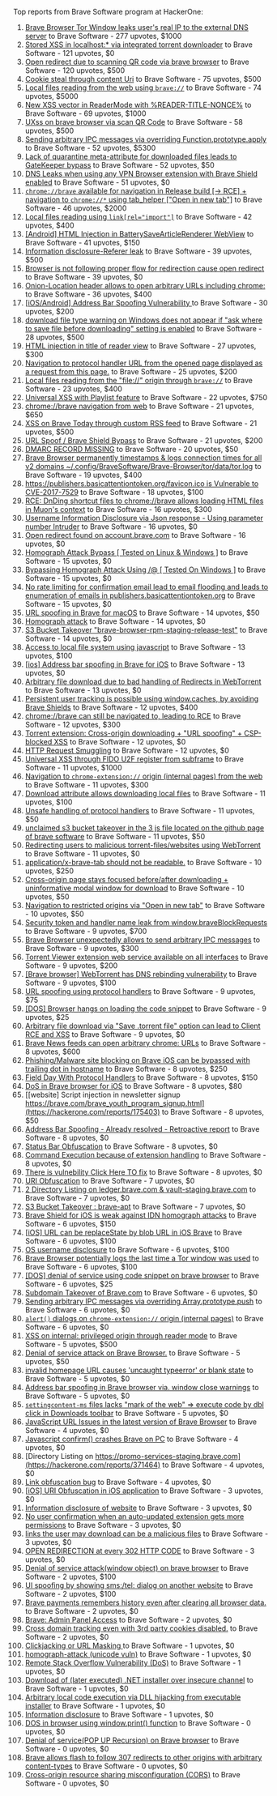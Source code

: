 Top reports from Brave Software program at HackerOne:

1. [Brave Browser Tor Window leaks user's real IP to the external DNS server](https://hackerone.com/reports/1077022) to Brave Software - 277 upvotes, $1000
2. [Stored XSS in localhost:* via integrated torrent downloader](https://hackerone.com/reports/681617) to Brave Software - 121 upvotes, $0
3. [Open redirect due to scanning QR code via brave browser](https://hackerone.com/reports/1946534) to Brave Software - 120 upvotes, $500
4. [Cookie steal through content Uri](https://hackerone.com/reports/876192) to Brave Software - 75 upvotes, $500
5. [Local files reading from the web using `brave://`](https://hackerone.com/reports/390013) to Brave Software - 74 upvotes, $5000
6. [New XSS vector in ReaderMode with %READER-TITLE-NONCE%](https://hackerone.com/reports/1436142) to Brave Software - 69 upvotes, $1000
7. [UXss on brave browser via scan QR Code](https://hackerone.com/reports/1884042) to Brave Software - 58 upvotes, $500
8. [Sending arbitrary IPC messages via overriding Function.prototype.apply](https://hackerone.com/reports/188086) to Brave Software - 52 upvotes, $5300
9. [Lack of quarantine meta-attribute for downloaded files leads to GateKeeper bypass](https://hackerone.com/reports/374106) to Brave Software - 52 upvotes, $50
10. [DNS Leaks when using any VPN Browser extension with Brave Shield enabled](https://hackerone.com/reports/1203842) to Brave Software - 51 upvotes, $0
11. [`chrome://brave` available for navigation in Release build [-\> RCE] + navigation to `chrome://*` using tab_helper ["Open in new tab"]](https://hackerone.com/reports/395737) to Brave Software - 46 upvotes, $2000
12. [Local files reading using `link[rel="import"]`](https://hackerone.com/reports/375329) to Brave Software - 42 upvotes, $400
13. [[Android] HTML Injection in BatterySaveArticleRenderer WebView](https://hackerone.com/reports/176065) to Brave Software - 41 upvotes, $150
14. [Information disclosure-Referer leak](https://hackerone.com/reports/1337624) to Brave Software - 39 upvotes, $500
15. [Browser is not following proper flow for redirection cause open redirect ](https://hackerone.com/reports/1579374) to Brave Software - 39 upvotes, $0
16. [Onion-Location header allows to open arbitrary URLs including chrome:](https://hackerone.com/reports/1089995) to Brave Software - 36 upvotes, $400
17. [[iOS/Android] Address Bar Spoofing Vulnerability ](https://hackerone.com/reports/175958) to Brave Software - 30 upvotes, $200
18. [download file type warning on Windows does not appear if "ask where to save file before downloading" setting is enabled](https://hackerone.com/reports/1848062) to Brave Software - 28 upvotes, $500
19. [HTML injection in title of reader view](https://hackerone.com/reports/991713) to Brave Software - 27 upvotes, $300
20. [Navigation to protocol handler URL from the opened page displayed as a request from this page.](https://hackerone.com/reports/374969) to Brave Software - 25 upvotes, $200
21. [Local files reading from the "file://" origin through `brave://`](https://hackerone.com/reports/390362) to Brave Software - 23 upvotes, $400
22. [Universal XSS with Playlist feature](https://hackerone.com/reports/1436558) to Brave Software - 22 upvotes, $750
23. [chrome://brave navigation from web](https://hackerone.com/reports/415967) to Brave Software - 21 upvotes, $650
24. [XSS on Brave Today through custom RSS feed](https://hackerone.com/reports/1184379) to Brave Software - 21 upvotes, $500
25. [URL Spoof / Brave Shield Bypass](https://hackerone.com/reports/255991) to Brave Software - 21 upvotes, $200
26. [DMARC RECORD MISSING](https://hackerone.com/reports/491753) to Brave Software - 20 upvotes, $50
27. [Brave Browser permanently timestamps & logs connection times for all v2 domains ~/.config/BraveSoftware/Brave-Browser/tor/data/tor.log](https://hackerone.com/reports/1249056) to Brave Software - 19 upvotes, $400
28. [https://publishers.basicattentiontoken.org/favicon.ico is Vulnerable to CVE-2017-7529](https://hackerone.com/reports/980856) to Brave Software - 18 upvotes, $100
29. [RCE: DnDing shortcut files to chrome://brave allows loading HTML files in Muon's context](https://hackerone.com/reports/415258) to Brave Software - 16 upvotes, $300
30. [Username Information Disclosure via Json response - Using parameter number Intruder](https://hackerone.com/reports/812351) to Brave Software - 16 upvotes, $0
31. [Open redirect found on account.brave.com](https://hackerone.com/reports/1338437) to Brave Software - 16 upvotes, $0
32. [Homograph Attack Bypass [ Tested on Linux & Windows ]](https://hackerone.com/reports/268984) to Brave Software - 15 upvotes, $0
33. [Bypassing Homograph Attack Using /@ [ Tested On Windows ]](https://hackerone.com/reports/317931) to Brave Software - 15 upvotes, $0
34. [No rate limiting for confirmation email lead to email flooding and leads to enumeration of emails in publishers.basicattentiontoken.org](https://hackerone.com/reports/854793) to Brave Software - 15 upvotes, $0
35. [URL spoofing in Brave for macOS](https://hackerone.com/reports/369086) to Brave Software - 14 upvotes, $50
36. [Homograph attack](https://hackerone.com/reports/175286) to Brave Software - 14 upvotes, $0
37. [S3 Bucket Takeover  "brave-browser-rpm-staging-release-test"](https://hackerone.com/reports/1835133) to Brave Software - 14 upvotes, $0
38. [Access to local file system using javascript](https://hackerone.com/reports/175979) to Brave Software - 13 upvotes, $100
39. [[ios] Address bar spoofing in Brave for iOS](https://hackerone.com/reports/176929) to Brave Software - 13 upvotes, $0
40. [Arbitrary file download due to bad handling of Redirects in WebTorrent](https://hackerone.com/reports/975514) to Brave Software - 13 upvotes, $0
41. [Persistent user tracking is possible using window.caches, by avoiding Brave Shields](https://hackerone.com/reports/1668815) to Brave Software - 12 upvotes, $400
42. [chrome://brave can still be navigated to, leading to RCE](https://hackerone.com/reports/415178) to Brave Software - 12 upvotes, $300
43. [Torrent extension: Cross-origin downloading + "URL spoofing" + CSP-blocked XSS](https://hackerone.com/reports/378864) to Brave Software - 12 upvotes, $0
44. [HTTP Request Smuggling](https://hackerone.com/reports/866382) to Brave Software - 12 upvotes, $0
45. [Universal XSS through FIDO U2F register from subframe](https://hackerone.com/reports/993670) to Brave Software - 11 upvotes, $1000
46. [Navigation to `chrome-extension://` origin (internal pages) from the web](https://hackerone.com/reports/378805) to Brave Software - 11 upvotes, $300
47. [Download attribute allows downloading local files](https://hackerone.com/reports/258710) to Brave Software - 11 upvotes, $100
48. [Unsafe handling of protocol handlers](https://hackerone.com/reports/369185) to Brave Software - 11 upvotes, $50
49. [unclaimed s3 bucket takeover in the 3 js file located on the github page of  brave software](https://hackerone.com/reports/1316650) to Brave Software - 11 upvotes, $50
50. [Redirecting users to malicious torrent-files/websites using WebTorrent](https://hackerone.com/reports/968328) to Brave Software - 11 upvotes, $0
51. [application/x-brave-tab should not be readable.](https://hackerone.com/reports/258578) to Brave Software - 10 upvotes, $250
52. [Cross-origin page stays focused before/after downloading + uninformative modal window for download](https://hackerone.com/reports/375259) to Brave Software - 10 upvotes, $50
53. [Navigation to restricted origins via "Open in new tab"](https://hackerone.com/reports/369218) to Brave Software - 10 upvotes, $50
54. [Security token and handler name leak from window.braveBlockRequests](https://hackerone.com/reports/1668723) to Brave Software - 9 upvotes, $700
55. [Brave Browser unexpectedly allows to send arbitrary IPC messages](https://hackerone.com/reports/187542) to Brave Software - 9 upvotes, $300
56. [Torrent Viewer extension web service available on all interfaces](https://hackerone.com/reports/300181) to Brave Software - 9 upvotes, $200
57. [[Brave browser] WebTorrent has DNS rebinding vulnerability](https://hackerone.com/reports/663729) to Brave Software - 9 upvotes, $100
58. [URL spoofing using protocol handlers](https://hackerone.com/reports/373721) to Brave Software - 9 upvotes, $75
59. [[DOS] Browser hangs on loading the code snippet](https://hackerone.com/reports/181686) to Brave Software - 9 upvotes, $25
60. [Arbitrary file download via "Save .torrent file" option can lead to Client RCE and XSS](https://hackerone.com/reports/963155) to Brave Software - 9 upvotes, $0
61. [Brave News feeds can open arbitrary chrome: URLs](https://hackerone.com/reports/1819668) to Brave Software - 8 upvotes, $600
62. [Phishing/Malware site blocking on Brave iOS can be bypassed with trailing dot in hostname](https://hackerone.com/reports/1068505) to Brave Software - 8 upvotes, $250
63. [Field Day With Protocol Handlers](https://hackerone.com/reports/416040) to Brave Software - 8 upvotes, $150
64. [DoS in Brave browser for iOS](https://hackerone.com/reports/357665) to Brave Software - 8 upvotes, $80
65. [[website] Script injection in newsletter signup https://brave.com/brave_youth_program_signup.html](https://hackerone.com/reports/175403) to Brave Software - 8 upvotes, $50
66. [Address Bar Spoofing - Already resolved - Retroactive report](https://hackerone.com/reports/175779) to Brave Software - 8 upvotes, $0
67. [Status Bar Obfuscation](https://hackerone.com/reports/175701) to Brave Software - 8 upvotes, $0
68. [Command Execution because of extension handling](https://hackerone.com/reports/188078) to Brave Software - 8 upvotes, $0
69. [There is vulnebility Click Here TO fix](https://hackerone.com/reports/319036) to Brave Software - 8 upvotes, $0
70. [URI Obfuscation](https://hackerone.com/reports/175529) to Brave Software - 7 upvotes, $0
71. [2 Directory Listing on ledger.brave.com & vault-staging.brave.com](https://hackerone.com/reports/175320) to Brave Software - 7 upvotes, $0
72. [S3 Bucket Takeover : brave-apt](https://hackerone.com/reports/1791558) to Brave Software - 7 upvotes, $0
73. [Brave Shield for iOS is weak against IDN homograph attacks](https://hackerone.com/reports/1819329) to Brave Software - 6 upvotes, $150
74. [[iOS] URL can be replaceState by blob URL in iOS Brave](https://hackerone.com/reports/215044) to Brave Software - 6 upvotes, $100
75. [OS username disclosure](https://hackerone.com/reports/258585) to Brave Software - 6 upvotes, $100
76. [Brave Browser potentially logs the last time a Tor window was used](https://hackerone.com/reports/1024668) to Brave Software - 6 upvotes, $100
77. [[DOS] denial of service using code snippet on brave browser](https://hackerone.com/reports/181558) to Brave Software - 6 upvotes, $25
78. [Subdomain Takeover of Brave.com](https://hackerone.com/reports/175397) to Brave Software - 6 upvotes, $0
79. [Sending arbitrary IPC messages via overriding Array.prototype.push](https://hackerone.com/reports/188561) to Brave Software - 6 upvotes, $0
80. [`alert()` dialogs on `chrome-extension://` origin (internal pages)](https://hackerone.com/reports/378809) to Brave Software - 6 upvotes, $0
81. [XSS on internal: privileged origin through reader mode](https://hackerone.com/reports/1438028) to Brave Software - 5 upvotes, $500
82. [Denial of service attack on Brave Browser.](https://hackerone.com/reports/176066) to Brave Software - 5 upvotes, $50
83. [invalid homepage URL causes 'uncaught typeerror' or blank state](https://hackerone.com/reports/177184) to Brave Software - 5 upvotes, $0
84. [Address bar spoofing in Brave browser via. window close warnings](https://hackerone.com/reports/208834) to Brave Software - 5 upvotes, $0
85. [`settingcontent-ms` files lacks "mark of the web" =\> execute code by dbl click in Downloads toolbar](https://hackerone.com/reports/377206) to Brave Software - 5 upvotes, $0
86. [JavaScript URL Issues in the latest version of Brave Browser](https://hackerone.com/reports/176083) to Brave Software - 4 upvotes, $0
87. [Javascript confirm() crashes Brave on PC](https://hackerone.com/reports/176076) to Brave Software - 4 upvotes, $0
88. [Directory Listing on https://promo-services-staging.brave.com](https://hackerone.com/reports/371464) to Brave Software - 4 upvotes, $0
89. [Link obfuscation bug](https://hackerone.com/reports/669440) to Brave Software - 4 upvotes, $0
90. [[iOS] URI Obfuscation in iOS application](https://hackerone.com/reports/176159) to Brave Software - 3 upvotes, $0
91. [Information disclosure of website](https://hackerone.com/reports/179121) to Brave Software - 3 upvotes, $0
92. [No user confirmation when an auto-updated extension gets more permissions](https://hackerone.com/reports/199243) to Brave Software - 3 upvotes, $0
93. [links the user may download can be a malicious files](https://hackerone.com/reports/182557) to Brave Software - 3 upvotes, $0
94. [OPEN REDIRECTION at every 302 HTTP CODE](https://hackerone.com/reports/369447) to Brave Software - 3 upvotes, $0
95. [Denial of service attack(window object) on brave browser](https://hackerone.com/reports/176197) to Brave Software - 2 upvotes, $100
96. [UI spoofing by showing sms:/tel: dialog on another website](https://hackerone.com/reports/1819652) to Brave Software - 2 upvotes, $100
97. [Brave payments remembers history even after clearing all browser data.](https://hackerone.com/reports/203088) to Brave Software - 2 upvotes, $0
98. [Brave: Admin Panel Access](https://hackerone.com/reports/175366) to Brave Software - 2 upvotes, $0
99. [Cross domain tracking even with 3rd party cookies disabled.](https://hackerone.com/reports/331428) to Brave Software - 2 upvotes, $0
100. [Clickjacking or URL Masking ](https://hackerone.com/reports/204198) to Brave Software - 1 upvotes, $0
101. [homograph-attack (unicode vuln)](https://hackerone.com/reports/221461) to Brave Software - 1 upvotes, $0
102. [Remote Stack Overflow Vulnerability (DoS)](https://hackerone.com/reports/181061) to Brave Software - 1 upvotes, $0
103. [Download of (later executed) .NET installer over insecure channel](https://hackerone.com/reports/272231) to Brave Software - 1 upvotes, $0
104. [Arbitrary local code execution via DLL hijacking from executable installer](https://hackerone.com/reports/272221) to Brave Software - 1 upvotes, $0
105. [Information disclosure](https://hackerone.com/reports/1347249) to Brave Software - 1 upvotes, $0
106. [DOS in browser using window.print() function](https://hackerone.com/reports/176364) to Brave Software - 0 upvotes, $0
107. [Denial of service(POP UP Recursion) on Brave browser](https://hackerone.com/reports/179248) to Brave Software - 0 upvotes, $0
108. [Brave allows flash to follow 307 redirects to other origins with arbitrary content-types](https://hackerone.com/reports/449478) to Brave Software - 0 upvotes, $0
109. [Cross-origin resource sharing misconfiguration (CORS)](https://hackerone.com/reports/954512) to Brave Software - 0 upvotes, $0
